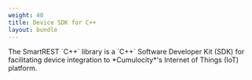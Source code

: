 ```yaml
---
weight: 40
title: Device SDK for C++
layout: bundle
---
```


<p class="lead">The SmartREST `C++` library is a `C++` Software Developer Kit (SDK) for facilitating device integration to *Cumulocity*'s Internet of Things (IoT) platform.</p>